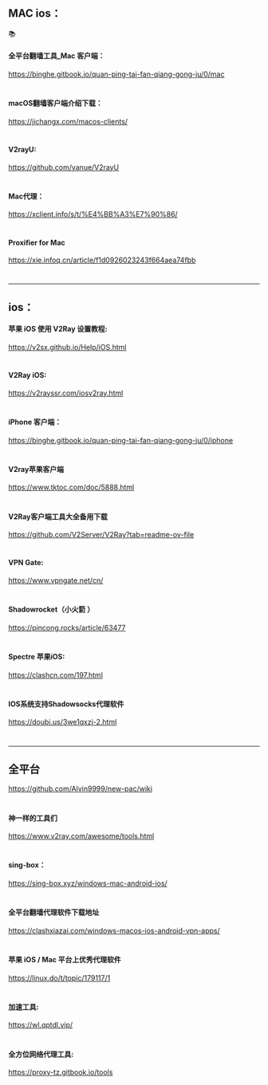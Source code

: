 ##   MAC ios：

📚
#### 全平台翻墙工具_Mac 客户端：
https://binghe.gitbook.io/quan-ping-tai-fan-qiang-gong-ju/0/mac
#
#### macOS翻墙客户端介绍下载：
https://jichangx.com/macos-clients/
#
#### V2rayU: 
https://github.com/yanue/V2rayU
#
#### Mac代理：
https://xclient.info/s/t/%E4%BB%A3%E7%90%86/
#
#### Proxifier for Mac
https://xie.infoq.cn/article/f1d0926023243f664aea74fbb
#

---

##  ios：
#### 苹果 iOS 使用 V2Ray 设置教程:
https://v2sx.github.io/Help/iOS.html
#
#### V2Ray iOS: 
https://v2rayssr.com/iosv2ray.html
#
#### iPhone 客户端：
https://binghe.gitbook.io/quan-ping-tai-fan-qiang-gong-ju/0/iphone
#
#### V2ray苹果客户端
https://www.tktoc.com/doc/5888.html
#
#### V2Ray客户端工具大全备用下载
https://github.com/V2Server/V2Ray?tab=readme-ov-file
#
#### VPN Gate: 
https://www.vpngate.net/cn/
#
#### Shadowrocket（小火箭 ）
https://pincong.rocks/article/63477
#
#### Spectre 苹果iOS:
https://clashcn.com/197.html
#
#### IOS系统支持Shadowsocks代理软件
https://doubi.us/3we1qxzj-2.html
#

---

## 全平台
https://github.com/Alvin9999/new-pac/wiki
#
#### 神一样的工具们
https://www.v2ray.com/awesome/tools.html
#
#### sing-box：
https://sing-box.xyz/windows-mac-android-ios/
#
#### 全平台翻墙代理软件下载地址
https://clashxiazai.com/windows-macos-ios-android-vpn-apps/
#
#### 苹果 iOS / Mac 平台上优秀代理软件
https://linux.do/t/topic/179117/1
#
#### 加速工具:
https://wl.qptdl.vip/
#
#### 全方位网络代理工具:
https://proxy-tz.gitbook.io/tools










